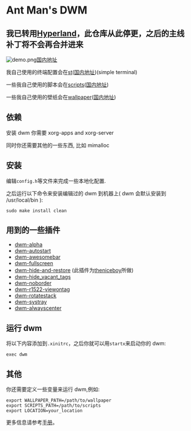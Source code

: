 # Ant Man's DWM
## 我已转用[Hyperland](https://hyprland.org/)，此仓库从此停更，之后的主线补丁将不会再合并进来

![demo.png](https://raw.githubusercontent.com/antman666/dwm/master/demo.png)[国内地址](https://gitee.com/antman666/dwm)

我自己使用的终端配置会在[st](https://github.com/antman666/st)([国内地址](https://gitee.com/antman666/st))(simple terminal)

一些我自己使用的脚本会在[scripts](https://github.com/antman666/scripts)([国内地址](https://gitee.com/antman666/scripts))

一些我自己使用的壁纸会在[wallpaper](https://github.com/antman666/wallpaper)([国内地址](https://gitee.com/antman666/wallpaper))

## 依赖

安装 dwm 你需要 xorg-apps and xorg-server

同时你还需要其他的一些东西, 比如 mimalloc

## 安装

编辑`config.h`等文件来完成一些本地化配置.

之后运行以下命令来安装编辑过的 dwm 到机器上( dwm 会默认安装到 /usr/local/bin ):

    sudo make install clean

## 用到的一些插件

- [dwm-alpha](https://dwm.suckless.org/patches/alpha/)
- [dwm-autostart](https://dwm.suckless.org/patches/autostart/)
- [dwm-awesomebar](http://dwm.suckless.org/patches/awesomebar/)
- [dwm-fullscreen](https://dwm.suckless.org/patches/fullscreen/)
- [dwm-hide-and-restore](https://github.com/antman666/dwm/tree/master/patches/) (此插件为[theniceboy](https://github.com/theniceboy/)所做)
- [dwm-hide_vacant_tags](https://dwm.suckless.org/patches/hide_vacant_tags/)
- [dwm-noborder](https://dwm.suckless.org/patches/noborder/)
- [dwm-r1522-viewontag](https://dwm.suckless.org/patches/viewontag/)
- [dwm-rotatestack](https://dwm.suckless.org/patches/rotatestack/)
- [dwm-systray](https://dwm.suckless.org/patches/systray/)
- [dwm-alwayscenter](https://dwm.suckless.org/patches/alwayscenter/)

## 运行 dwm

将以下内容添加到`.xinitrc`，之后你就可以用`startx`来启动你的 dwm:

    exec dwm

## 其他

你还需要定义一些变量来运行 dwm,例如:

    export WALLPAPER_PATH=/path/to/wallpaper
    export SCRIPTS_PATH=/path/to/scripts
    export LOCATION=your_location

更多信息请参考[手册](https://dwm.suckless.org/)。
